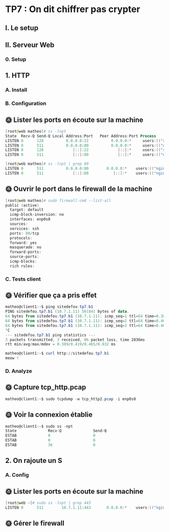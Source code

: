 # TP7 : On dit chiffrer pas crypter
## I. Le setup
## II. Serveur Web
### 0. Setup
## 1. HTTP
### A. Install
### B. Configuration

## 🌞 Lister les ports en écoute sur la machine
```powershell 
[root@web matheo]# ss -lnpt
State  Recv-Q Send-Q Local Address:Port   Peer Address:Port Process
LISTEN 0      128          0.0.0.0:22          0.0.0.0:*     users:(("sshd",pid=693,fd=3))
LISTEN 0      511          0.0.0.0:80          0.0.0.0:*     users:(("nginx",pid=1439,fd=6),("nginx",pid=1438,fd=6))
LISTEN 0      128             [::]:22             [::]:*     users:(("sshd",pid=693,fd=4))
LISTEN 0      511             [::]:80             [::]:*     users:(("nginx",pid=1439,fd=7),("nginx",pid=1438,fd=7))
```
```powershell
[root@web matheo]# ss -lnpt | grep 80
LISTEN 0      511          0.0.0.0:80        0.0.0.0:*    users:(("nginx",pid=1439,fd=6),("nginx",pid=1438,fd=6))
LISTEN 0      511             [::]:80           [::]:*    users:(("nginx",pid=1439,fd=7),("nginx",pid=1438,fd=7))
```
## 🌞 Ouvrir le port dans le firewall de la machine
```powershell
[root@web matheo]# sudo firewall-cmd --list-all
public (active)
  target: default
  icmp-block-inversion: no
  interfaces: enp0s8
  sources:
  services: ssh
  ports: 80/tcp
  protocols:
  forward: yes
  masquerade: no
  forward-ports:
  source-ports:
  icmp-blocks:
  rich rules:
```
### C. Tests client
## 🌞 Vérifier que ça a pris effet
```powershell 
matheo@client1:~$ ping sitedefou.tp7.b1
PING sitedefou.tp7.b1 (10.7.1.11) 56(84) bytes of data.
64 bytes from sitedefou.tp7.b1 (10.7.1.11): icmp_seq=1 ttl=64 time=0.389 ms
64 bytes from sitedefou.tp7.b1 (10.7.1.11): icmp_seq=2 ttl=64 time=0.465 ms
64 bytes from sitedefou.tp7.b1 (10.7.1.11): icmp_seq=3 ttl=64 time=0.405 ms
^C
--- sitedefou.tp7.b1 ping statistics ---
3 packets transmitted, 3 received, 0% packet loss, time 2036ms
rtt min/avg/max/mdev = 0.389/0.419/0.465/0.032 ms
```
```powershell
matheo@client1:~$ curl http://sitedefou.tp7.b1
meow !
```
### D. Analyze
## 🌞 Capture tcp_http.pcap
```powershell
matheo@client1:~$ sudo tcpdump -w tcp_http2.pcap -i enp0s8
```
## 🌞 Voir la connexion établie
```powershell
matheo@client1:~$ sudo ss -npt
State              Recv-Q              Send-Q                                 Local Address:Port                                 Peer Address:Port              Process
ESTAB              0                   0                                         10.7.1.101:44990                                   10.7.1.11:80                 users:(("firefox",pid=6671,fd=64))
ESTAB              0                   0                                         10.7.1.101:56154                               34.107.243.93:443                users:(("firefox",pid=6671,fd=138))
ESTAB              36                  0                                [::ffff:10.7.1.101]:22                              [::ffff:10.7.1.1]:31571              users:(("sshd",pid=3915,fd=4),("sshd",pid=3770,fd=4))
```
## 2. On rajoute un S
### A. Config
## 🌞 Lister les ports en écoute sur la machine
```powershell
[root@web ~]# sudo ss -lnpt | grep 443
LISTEN 0      511        10.7.1.11:443       0.0.0.0:*    users:(("nginx",pid=1340,fd=6),("nginx",pid=1339,fd=6))
```
## 🌞 Gérer le firewall

